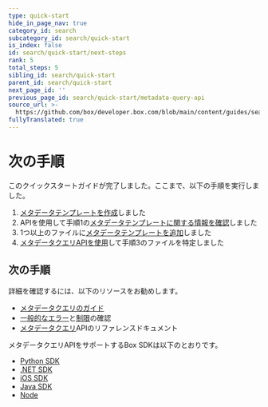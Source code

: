 ```yaml
---
type: quick-start
hide_in_page_nav: true
category_id: search
subcategory_id: search/quick-start
is_index: false
id: search/quick-start/next-steps
rank: 5
total_steps: 5
sibling_id: search/quick-start
parent_id: search/quick-start
next_page_id: ''
previous_page_id: search/quick-start/metadata-query-api
source_url: >-
  https://github.com/box/developer.box.com/blob/main/content/guides/search/quick-start/5-next-steps.md
fullyTranslated: true
---
```

# 次の手順

このクイックスタートガイドが完了しました。ここまで、以下の手順を実行しました。

1. [メタデータテンプレートを作成][stepone]しました
2. APIを使用して手順1の[メタデータテンプレートに関する情報を確認][stepthree]しました
3. 1つ以上のファイルに[メタデータテンプレートを追加][steptwo]しました
4. [メタデータクエリAPIを使用][stepfour]して手順3のファイルを特定しました

## 次の手順

詳細を確認するには、以下のリソースをお勧めします。

* [メタデータクエリのガイド][mqg]
* [一般的なエラー][ce]と[制限][lims]の確認
* [メタデータクエリ][mq]APIのリファレンスドキュメント

メタデータクエリAPIをサポートするBox SDKは以下のとおりです。

* [Python SDK][python]
* [.NET SDK][node]
* [iOS SDK][ios]
* [Java SDK][java]
* [Node][node]

[stepone]: g://search/quick-start/create-metadata-template

[steptwo]: g://search/quick-start/apply-template-to-file

[stepthree]: g://search/quick-start/locate-template-info

[stepfour]: g://search/quick-start/metadata-query-api

[mq]: e://post-metadata-queries-execute-read

[mqg]: g://metadata/queries

[ce]: g://metadata/queries/errors

[lims]: g://metadata/queries/limitations

[node]: https://github.com/box/box-node-sdk/blob/3fcc0d8bbd1ca11f1a3a78d741e4572718af53f0/docs/metadata.md#query

[python]: https://github.com/box/box-python-sdk/blob/main/docs/usage/search.md#metadata-query

[ios]: https://github.com/box/box-ios-sdk/blob/c5ff8396e28c31fcf3c433f1b9e8f2f0d7a0e0db/docs/usage/search.md#metadata-search

[java]: https://github.com/box/box-java-sdk/blob/5e3a96c903fffa198c97e981ce75765a69bd6cb6/doc/metadata_template.md#execute-metadata-query

[node]: https://github.com/box/box-node-sdk/blob/3fcc0d8bbd1ca11f1a3a78d741e4572718af53f0/docs/metadata.md
